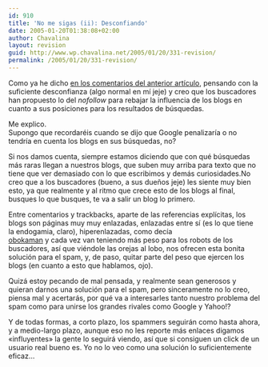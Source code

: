 ```yaml
---
id: 910
title: 'No me sigas (ii): Desconfiando'
date: 2005-01-20T01:38:08+02:00
author: Chavalina
layout: revision
guid: http://www.wp.chavalina.net/2005/01/20/331-revision/
permalink: /2005/01/20/331-revision/
---
```

Como ya he dicho <a href="http://www.chavalina.net/comentar.php?idpost=330#3060" target="_blank">en los comentarios del anterior artículo</a>, pensando con la suficiente desconfianza (algo normal en mí jeje) y creo que los buscadores han propuesto lo del _nofollow_ para rebajar la influencia de los blogs en cuanto a sus posiciones para los resultados de búsquedas.

Me explico.  
Supongo que recordaréis cuando se dijo que Google penalizaría o no tendría en cuenta los blogs en sus búsquedas, no?

Si nos damos cuenta, siempre estamos diciendo que con qué búsquedas más raras llegan a nuestros blogs, que suben muy arriba para texto que no tiene que ver demasiado con lo que escribimos y demás curiosidades.No creo que a los buscadores (bueno, a sus due&ntilde;os jeje) les siente muy bien esto, ya que realmente y al ritmo que crece esto de los blogs al final, busques lo que busques, te va a salir un blog lo primero.

Entre comentarios y trackbacks, aparte de las referencias explícitas, los blogs son páginas muy muy enlazadas, enlazadas entre sí (es lo que tiene la endogamia, claro), hiperenlazadas, como decía  
<a href="http://www.chavalina.net/comentar.php?idpost=330#3059" target="_blank">obokaman</a> y cada vez van teniendo más peso para los robots de los buscadores, así que viéndole las orejas al lobo, nos ofrecen esta bonita solución para el spam, y, de paso, quitar parte del peso que ejercen los blogs (en cuanto a esto que hablamos, ojo).

Quizá estoy pecando de mal pensada, y realmente sean generosos y quieran darnos una solución para el spam, pero sinceramente no lo creo, piensa mal y acertarás, por qué va a interesarles tanto nuestro problema del spam como para unirse los grandes rivales como Google y Yahoo!?

Y de todas formas, a corto plazo, los spammers seguirán como hasta ahora, y a medio-largo plazo, aunque eso no les reporte más enlaces digamos «influyentes» la gente lo seguirá viendo, así que si consiguen un click de un usuario real bueno es. Yo no lo veo como una solución lo suficientemente eficaz…